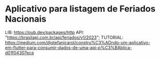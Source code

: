  # Aplicativo para listagem de Feriados Nacionais 
 LIB: https://pub.dev/packages/http
 API: "https://brasilapi.com.br/api/feriados/v1/2023";
 TUTORIAL: https://medium.com/@stefanicarol/constru%C3%ADndo-um-aplicativo-em-flutter-para-consumir-dados-de-uma-api-p%C3%BAblica-d01f04307eca